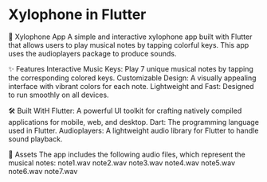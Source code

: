 # Xylophone in Flutter 

🎵 Xylophone App
A simple and interactive xylophone app built with Flutter that allows users to play musical notes by tapping colorful keys. This app uses the audioplayers package to produce sounds.

✨ Features
    Interactive Music Keys: Play 7 unique musical notes by tapping the corresponding colored keys.
    Customizable Design: A visually appealing interface with vibrant colors for each note.
    Lightweight and Fast: Designed to run smoothly on all devices.

🛠️ Built WitH
  Flutter: A powerful UI toolkit for crafting natively compiled applications for mobile, web, and desktop.
  Dart: The programming language used in Flutter.
  Audioplayers: A lightweight audio library for Flutter to handle sound playback.
  
📁 Assets
The app includes the following audio files, which represent the musical notes:
note1.wav
note2.wav
note3.wav
note4.wav
note5.wav
note6.wav
note7.wav
